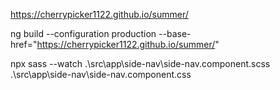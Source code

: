 https://cherrypicker1122.github.io/summer/


ng build --configuration production --base-href="https://cherrypicker1122.github.io/summer/"

npx sass --watch .\src\app\side-nav\side-nav.component.scss .\src\app\side-nav\side-nav.component.css